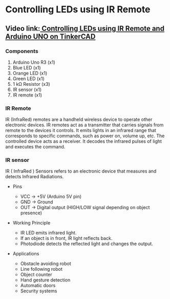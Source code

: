# Controlling LEDs using IR Remote

## Video link:[ Controlling LEDs using IR Remote and Arduino UNO on TinkerCAD](https://www.youtube.com/watch?v=Lk_oFu-3aw4&list=PLWqnlHhsmcI4eBDLBtaZs16XZq0WL1SlP&index=6)

### Components
1. Arduino Uno R3 (x1)
2. Blue LED (x1)
3. Orange LED (x1)
4. Green LED (x1)
5. 1 kΩ Resistor (x3)
6. IR sensor (x1)
7. IR remote (x1)

### IR Remote
IR (InfraRed) remotes are a handheld wireless device to operate other electronic devices. IR remotes act as a transmitter that carries signals from remote to the devices it controls. It emits lights in an infrared range that corresponds to specific commands, such as power on, volume up, etc. The controlled device acts as a receiver. It decodes the infrared pulses of light and executes the command.  

### IR sensor

IR ( InfraRed ) Sensors refers to an electronic device that measures and detects Infrared Radiations.
- Pins
  - VCC → +5V (Arduino 5V pin)
  - GND → Ground
  - OUT → Digital output (HIGH/LOW signal depending on object presence)

 - Working Principle
   - IR LED emits infrared light.
   - If an object is in front, IR light reflects back.
   - Photodiode detects the reflected light and changes the output.

 - Applications
   -   Obstacle avoiding robot
   - Line following robot
   - Object counter
   - Hand gesture detection
   - Automatic doors
   - Security systems 
